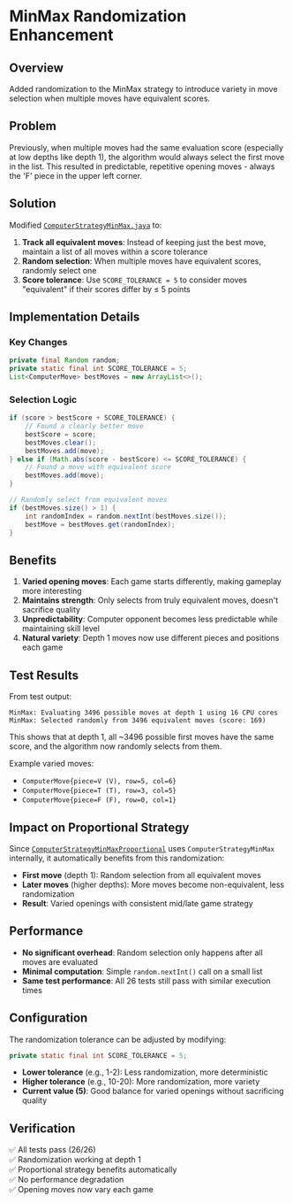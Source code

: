 # MinMax Randomization Enhancement

## Overview

Added randomization to the MinMax strategy to introduce variety in move selection when multiple moves have equivalent scores.

## Problem

Previously, when multiple moves had the same evaluation score (especially at low depths like depth 1), the algorithm would always select the first move in the list. This resulted in predictable, repetitive opening moves - always the 'F' piece in the upper left corner.

## Solution

Modified [`ComputerStrategyMinMax.java`](../src/main/java/de/greenoid/game/pentomino/model/ComputerStrategyMinMax.java) to:

1. **Track all equivalent moves**: Instead of keeping just the best move, maintain a list of all moves within a score tolerance
2. **Random selection**: When multiple moves have equivalent scores, randomly select one
3. **Score tolerance**: Use `SCORE_TOLERANCE = 5` to consider moves "equivalent" if their scores differ by ≤ 5 points

## Implementation Details

### Key Changes

```java
private final Random random;
private static final int SCORE_TOLERANCE = 5;
List<ComputerMove> bestMoves = new ArrayList<>();
```

### Selection Logic

```java
if (score > bestScore + SCORE_TOLERANCE) {
    // Found a clearly better move
    bestScore = score;
    bestMoves.clear();
    bestMoves.add(move);
} else if (Math.abs(score - bestScore) <= SCORE_TOLERANCE) {
    // Found a move with equivalent score
    bestMoves.add(move);
}

// Randomly select from equivalent moves
if (bestMoves.size() > 1) {
    int randomIndex = random.nextInt(bestMoves.size());
    bestMove = bestMoves.get(randomIndex);
}
```

## Benefits

1. **Varied opening moves**: Each game starts differently, making gameplay more interesting
2. **Maintains strength**: Only selects from truly equivalent moves, doesn't sacrifice quality
3. **Unpredictability**: Computer opponent becomes less predictable while maintaining skill level
4. **Natural variety**: Depth 1 moves now use different pieces and positions each game

## Test Results

From test output:
```
MinMax: Evaluating 3496 possible moves at depth 1 using 16 CPU cores
MinMax: Selected randomly from 3496 equivalent moves (score: 169)
```

This shows that at depth 1, all ~3496 possible first moves have the same score, and the algorithm now randomly selects from them.

Example varied moves:
- `ComputerMove{piece=V (V), row=5, col=6}`
- `ComputerMove{piece=T (T), row=3, col=5}`
- `ComputerMove{piece=F (F), row=0, col=1}`

## Impact on Proportional Strategy

Since [`ComputerStrategyMinMaxProportional`](../src/main/java/de/greenoid/game/pentomino/model/ComputerStrategyMinMaxProportional.java) uses `ComputerStrategyMinMax` internally, it automatically benefits from this randomization:

- **First move** (depth 1): Random selection from all equivalent moves
- **Later moves** (higher depths): More moves become non-equivalent, less randomization
- **Result**: Varied openings with consistent mid/late game strategy

## Performance

- **No significant overhead**: Random selection only happens after all moves are evaluated
- **Minimal computation**: Simple `random.nextInt()` call on a small list
- **Same test performance**: All 26 tests still pass with similar execution times

## Configuration

The randomization tolerance can be adjusted by modifying:
```java
private static final int SCORE_TOLERANCE = 5;
```

- **Lower tolerance** (e.g., 1-2): Less randomization, more deterministic
- **Higher tolerance** (e.g., 10-20): More randomization, more variety
- **Current value (5)**: Good balance for varied openings without sacrificing quality

## Verification

✅ All tests pass (26/26)  
✅ Randomization working at depth 1  
✅ Proportional strategy benefits automatically  
✅ No performance degradation  
✅ Opening moves now vary each game  